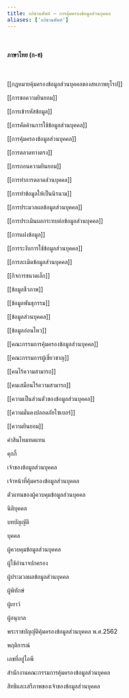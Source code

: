 ```yaml
---
title: อภิธานศัพท์ – การคุ้มครองข้อมูลส่วนบุคคล
aliases: ['อภิธานศัพท์']
---
```


<br />

#### ภาษาไทย (ก-ฮ)
<br />

[[กฎหมายคุ้มครองข้อมูลส่วนบุคคลของสหภาพยุโรป]]
<br />

[[การขอความยินยอม]]
<br />

[[การเข้ารหัสข้อมูล]]
<br />

[[การคัดค้านการใช้ข้อมูลส่วนบุคคล]]
<br />

[[การคุ้มครองข้อมูลส่วนบุคคล]]
<br />

[[การตลาดทางตรง]]
<br />

[[การถอนความยินยอม]]
<br />

[[การทำการตลาดส่วนบุคคล]]
<br />

[[การทำข้อมูลให้เป็นนิรนาม]]
<br />

[[การประมวลผลข้อมูลส่วนบุคคล]]
<br />

[[การประเมินผลกระทบต่อข้อมูลส่วนบุคคล]]
<br />

[[การแฝงข้อมูล]]
<br />

[[การระงับการใช้ข้อมูลส่วนบุคคล]]
<br />

[[การละเมิดข้อมูลส่วนบุคคล]]
<br />

[[กิจการขนาดเล็ก]]
<br />

[[ข้อมูลชีวภาพ]]
<br />

[[ข้อมูลพันธุกรรม]]
<br />

[[ข้อมูลส่วนบุคคล]]
<br />

[[ข้อมูลอ่อนไหว]]
<br />

[[คณะกรรมการคุ้มครองข้อมูลส่วนบุคคล]]
<br />

[[คณะกรรมการผู้เชี่ยวชาญ]]
<br />

[[คนไร้ความสามารถ]]
<br />

[[คนเสมือนไร้ความสามารถ]]
<br />

[[ความเป็นส่วนตัวของข้อมูลส่วนบุคคล]]
<br />

[[ความมั่นคงปลอดภัยไซเบอร์]]
<br />

[[ความยินยอม]]
<br />

ค่าสินไหมทดแทน
<br />

คุกกี้
<br />

เจ้าของข้อมูลส่วนบุคคล
<br />

เจ้าหน้าที่คุ้มครองข้อมูลส่วนบุคคล
<br />

ตัวแทนของผู้ควบคุมข้อมูลส่วนบุคคล
<br />

นิติบุคคล
<br />

บทบัญญัติ
<br />

บุคคล
<br />

ผู้ควบคุมข้อมูลส่วนบุคคล
<br />

ผู้ใช้อำนาจปกครอง
<br />

ผู้ประมวลผลข้อมูลส่วนบุคคล
<br />

ผู้พิทักษ์
<br />

ผู้เยาว์
<br />

ผู้อนุบาล
<br />

พระราชบัญญัติคุ้มครองข้อมูลส่วนบุคคล พ.ศ.2562
<br />

พฤติการณ์
<br />

เลขที่อยู่ไอพี
<br />

สำนักงานคณะกรรมการคุ้มครองข้อมูลส่วนบุคคล
<br />

สิทธิและเสรีภาพของเจ้าของข้อมูลส่วนบุคคล